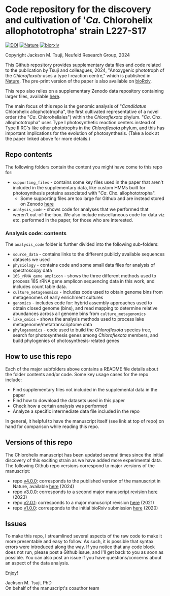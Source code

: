 # Code repository for the discovery and cultivation of '_Ca._ Chlorohelix allophototropha' strain L227-S17

[![DOI](https://zenodo.org/badge/273164101.svg)](https://zenodo.org/badge/latestdoi/273164101)
[![Nature](https://img.shields.io/badge/Nature-10.1038%2Fs41586--024--07180--y-green)](https://doi.org/10.1038/s41586-024-07180-y)
[![biorxiv](https://img.shields.io/badge/biorxiv-10.1101%2F2020.07.07.190934-grey)](https://doi.org/10.1101/2020.07.07.190934)

Copyright Jackson M. Tsuji, Neufeld Research Group, 2024

This Github repository provides supplementary data files and code related to the publication by Tsuji and colleagues, 
2024, "Anoxygenic phototroph of the _Chloroflexota_ uses a type I reaction centre," which is published in
[Nature](https://doi.org/10.1038/s41586-024-07180-y). The pre-print version of the paper is also available on
[bioRxiv](https://doi.org/10.1101/2020.07.07.190934).

This repo also relies on a supplementary Zenodo data repository containing larger files, available 
[here](https://doi.org/10.5281/zenodo.3930110).

The main focus of this repo is the genomic analysis of "_Candidatus_ Chlorohelix allophototropha", the first cultivated 
representative of a novel order (the "_Ca_. Chloroheliales") within the _Chloroflexota_ phylum. "_Ca_. Chx. 
allophototropha" uses Type I photosynthetic reaction centers instead of Type II RC's like other phototrophs in the 
_Chloroflexota_ phylum, and this has important implications for the evolution of photosynthesis. (Take a look at the 
paper linked above for more details.)

## Repo contents
The following folders contain the content you might have come to this repo for:
- `supporting_files` - contains some key files used in the paper that aren't included in the supplementary data, like 
  custom HMMs built for photosynthesis proteins associated with "_Ca_. Chx. allophototropha".
  - Some supporting files are too large for Github and are instead stored on Zenodo 
    [here](https://doi.org/10.5281/zenodo.3930110)
- `analysis_code` - shows code for analyses that we performed that weren't out-of-the-box. We also include 
  miscellaneous code for data viz etc. performed in the paper, for those who are interested.

### Analysis code: contents
The `analysis_code` folder is further divided into the following sub-folders:

- `source_data` - contains links to the different publicly available sequences datasets we used
- `physiology` - contains code and some small data files for analysis of spectroscopy data
- `16S_rRNA_gene_amplicon` - shows the three different methods used to process 16S rRNA gene amplicon sequencing data 
  in this work, and includes count table data.
- `culture_metagenomics` - includes code used to obtain genome bins from metagenomes of early enrichment cultures
- `genomics` - includes code for: hybrid assembly approaches used to obtain closed genome (bins), and read mapping to 
  determine relative abundances across all genome bins from `culture_metagenomics`
- `lake_omics` - shows the analysis methods used to process lake metagenome/metatranscriptome data
- `phylogenomics` - code used to build the _Chloroflexota_ species tree, search for photosynthesis genes among 
  _Chloroflexota_ members, and build phylogenies of photosynthesis-related genes

## How to use this repo
Each of the major subfolders above contains a README file details about the folder contents and/or code. Some key 
usage cases for the repo include:
- Find supplementary files not included in the supplemental data in the paper
- Find how to download the datasets used in this paper
- Check how a certain analysis was performed
- Analyze a specific intermediate data file included in the repo

In general, it helpful to have the manuscript itself (see link at top of repo) on hand for comparison while reading 
this repo.

## Versions of this repo
The Chlorohelix manuscript has been updated several times since the initial discovery of this exciting strain as we 
have added more experimental data. The following Github repo versions correspond to major versions of the manuscript:
- repo [v4.0.0](https://github.com/jmtsuji/Ca-Chlorohelix-allophototropha-RCI/tree/v4.0.0): corresponds to the published
  version of the manuscript in Nature, available [here](https://www.biorxiv.org/content/10.1101/2020.07.07.190934v4) (2024)
- repo [v3.0.0](https://github.com/jmtsuji/Ca-Chlorohelix-allophototropha-RCI/tree/v3.0.0): corresponds to a second
  major manuscript revision [here](https://www.biorxiv.org/content/10.1101/2020.07.07.190934v4) (2023)
- repo [v2.0.1](https://github.com/jmtsuji/Ca-Chlorohelix-allophototropha-RCI/tree/v2.0.1): corresponds to a major
  manuscript revision [here](https://www.biorxiv.org/content/10.1101/2020.07.07.190934v3) (2021)
- repo [v1.0.0](https://github.com/jmtsuji/Ca-Chlorohelix-allophototropha-RCI/tree/v1.0.0): corresponds to the initial
  bioRxiv submission [here](https://www.biorxiv.org/content/10.1101/2020.07.07.190934v1) (2020)

## Issues
To make this repo, I streamlined several aspects of the raw code to make it more presentable and easy to follow. As 
such, it is possible that syntax errors were introduced along the way. If you notice that any code block does not run, 
please post a Github issue, and I'll get back to you as soon as possible. You can also post an issue if you have 
questions/concerns about an aspect of the data analysis.

Enjoy!

Jackson M. Tsuji, PhD  
On behalf of the manuscript's coauthor team
